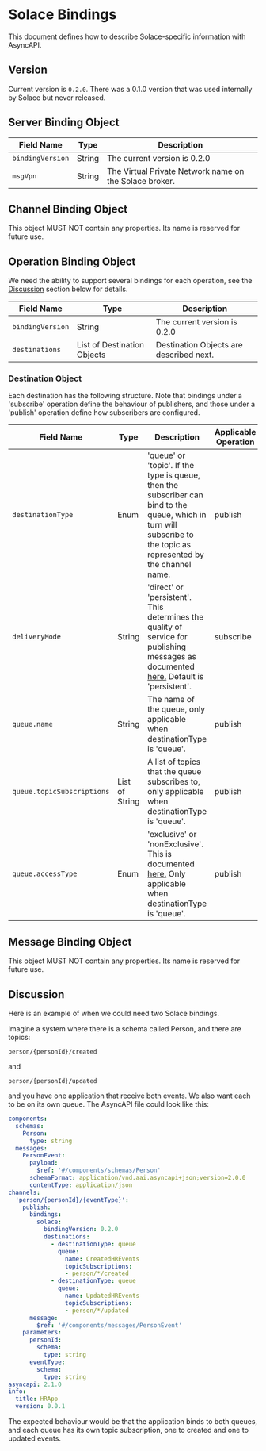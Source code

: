 # Solace Bindings

This document defines how to describe Solace-specific information with AsyncAPI.

<a name="version"></a>

## Version

Current version is `0.2.0`. There was a 0.1.0 version that was used internally by Solace but never released.


<a name="server"></a>

## Server Binding Object

Field Name | Type | Description
---|---|---
`bindingVersion`|String|The current version is 0.2.0
`msgVpn`|String|The Virtual Private Network name on the Solace broker.


<a name="channel"></a>

## Channel Binding Object

This object MUST NOT contain any properties. Its name is reserved for future use.



<a name="operation"></a>

## Operation Binding Object

We need the ability to support several bindings for each operation, see the [Discussion](#discussion) section below for details.

Field Name | Type | Description
---|---|---
`bindingVersion`|String|The current version is 0.2.0
`destinations`|List of Destination Objects|Destination Objects are described next.

### Destination Object

Each destination has the following structure. Note that bindings under a 'subscribe' operation define the behaviour of publishers, and those under a 'publish' operation define how subscribers are configured.

Field Name | Type | Description | Applicable Operation
---|---|---|---
`destinationType`|Enum|'queue' or 'topic'. If the type is queue, then the subscriber can bind to the queue, which in turn will subscribe to the topic as represented by the channel name.|publish
`deliveryMode`|String|'direct' or 'persistent'. This determines the quality of service for publishing messages as documented [here.](https://docs.solace.com/PubSub-Basics/Core-Concepts-Message-Delivery-Modes.htm) Default is 'persistent'.|subscribe
`queue.name`|String|The name of the queue, only applicable when destinationType is 'queue'.|publish
`queue.topicSubscriptions`|List of String|A list of topics that the queue subscribes to, only applicable when destinationType is 'queue'.|publish
`queue.accessType`|Enum|'exclusive' or 'nonExclusive'. This is documented [here.](https://docs.solace.com/PubSub-Basics/Endpoints.htm) Only applicable when destinationType is 'queue'.|publish


<a name="message"></a>

## Message Binding Object

This object MUST NOT contain any properties. Its name is reserved for future use.



<a name="discussion"></a>

## Discussion ##

Here is an example of when we could need two Solace bindings.

Imagine a system where there is a schema called Person, and there are topics:

`person/{personId}/created`

and

`person/{personId}/updated`

and you have one application that receive both events. We also want each to be on its own queue. The AsyncAPI file could look like this:

```yaml
components:
  schemas:
    Person:
      type: string        
  messages:
    PersonEvent:
      payload:
        $ref: '#/components/schemas/Person'
      schemaFormat: application/vnd.aai.asyncapi+json;version=2.0.0
      contentType: application/json
channels:
  'person/{personId}/{eventType}':
    publish:
      bindings:
        solace:
          bindingVersion: 0.2.0
          destinations:
            - destinationType: queue
              queue:
                name: CreatedHREvents
                topicSubscriptions:
                - person/*/created
            - destinationType: queue
              queue:
                name: UpdatedHREvents
                topicSubscriptions:
                - person/*/updated
      message:
        $ref: '#/components/messages/PersonEvent'
    parameters:
      personId:
        schema:
          type: string
      eventType:
        schema:
          type: string
asyncapi: 2.1.0
info:
  title: HRApp
  version: 0.0.1
```

The expected behaviour would be that the application binds to both queues, and each queue has its own topic subscription, one to created and one to updated events.



